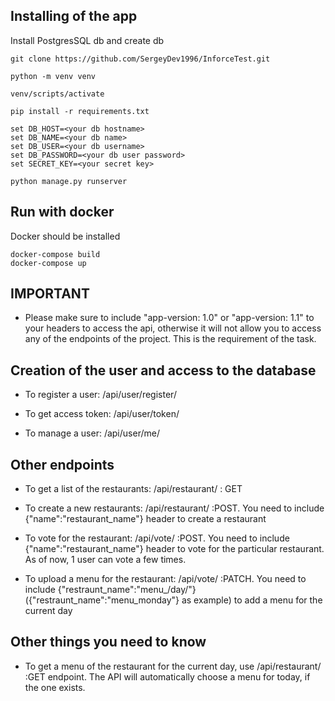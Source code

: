 ## Installing of the app

Install PostgresSQL db and create db
```shell
git clone https://github.com/SergeyDev1996/InforceTest.git

python -m venv venv

venv/scripts/activate

pip install -r requirements.txt

set DB_HOST=<your db hostname>
set DB_NAME=<your db name>
set DB_USER=<your db username>
set DB_PASSWORD=<your db user password>
set SECRET_KEY=<your secret key>

python manage.py runserver
```
## Run with docker

Docker should be installed
```shell
docker-compose build
docker-compose up
```
## IMPORTANT
* Please make sure to include "app-version: 1.0" or "app-version: 1.1" to your headers to access the api, otherwise it will not allow you to access any of the endpoints of the project. This is the requirement of the task.
## Creation of the user and access to the database

* To register a user: /api/user/register/

* To get access token: /api/user/token/
* To manage a user: /api/user/me/

## Other endpoints
* To get a list of the restaurants: /api/restaurant/ : GET

* To create a new restaurants: /api/restaurant/ :POST. You need to include {"name":"restaurant_name"} header to create a restaurant

* To vote for the restaurant: /api/vote/  :POST. You need to include {"name":"restaurant_name"} header to vote for the particular restaurant. As of now, 1 user can vote a few times.

* To upload a menu for the restaurant: /api/vote/ :PATCH. You need to include {"restraunt_name":"menu_/day/"}({"restraunt_name":"menu_monday"} as example) to add a menu for the current day

## Other things you need to know
* To get a menu of the restaurant for the current day, use /api/restaurant/ :GET endpoint. The API will automatically choose a menu for today, if the one exists. 

